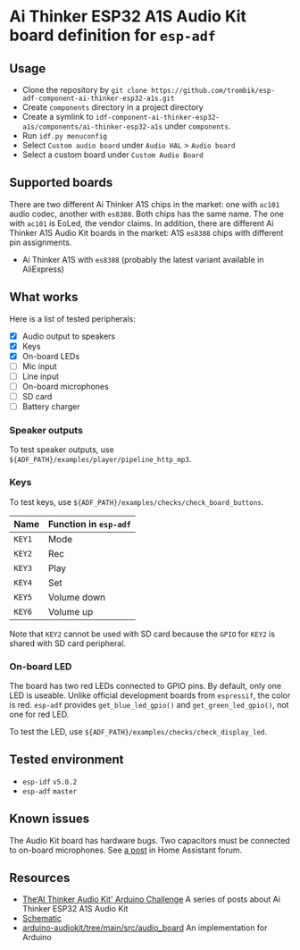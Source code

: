 # Ai Thinker ESP32 A1S Audio Kit board definition for `esp-adf`

## Usage

* Clone the repository by `git clone https://github.com/trombik/esp-adf-component-ai-thinker-esp32-a1s.git`
* Create `components` directory in a project directory
* Create a symlink to
  `idf-component-ai-thinker-esp32-a1s/components/ai-thinker-esp32-a1s` under
  `components`.
* Run `idf.py menuconfig`
* Select `Custom audio board` under `Audio HAL` > `Audio board`
* Select a custom board under `Custom Audio Board`

## Supported boards

There are two different Ai Thinker A1S chips in the market: one with `ac101`
audio codec, another with `es8388`. Both chips has the same name. The one with
`ac101` is EoLed, the vendor claims. In addition, there are different Ai
Thinker A1S Audio Kit boards in the market: A1S `es8388` chips with different
pin assignments.

* Ai Thinker A1S with `es8388` (probably the latest variant available in
  AliExpress)

## What works

Here is a list of tested peripherals:

- [x] Audio output to speakers
- [x] Keys
- [x] On-board LEDs
- [ ] Mic input
- [ ] Line input
- [ ] On-board microphones
- [ ] SD card
- [ ] Battery charger

### Speaker outputs

To test speaker outputs, use `${ADF_PATH}/examples/player/pipeline_http_mp3`.

### Keys

To test keys, use `${ADF_PATH}/examples/checks/check_board_buttons`.

| Name   | Function in `esp-adf` |
|--------|-----------------------|
| `KEY1` | Mode                  |
| `KEY2` | Rec                   |
| `KEY3` | Play                  |
| `KEY4` | Set                   |
| `KEY5` | Volume down           |
| `KEY6` | Volume up             |

Note that `KEY2` cannot be used with SD card because the `GPIO` for `KEY2` is
shared with SD card peripheral.

### On-board LED

The board has two red LEDs connected to GPIO pins. By default, only one LED is
useable. Unlike official development boards from `espressif`, the color is
red. `esp-adf` provides `get_blue_led_gpio()` and `get_green_led_gpio()`, not
one for red LED.

To test the LED, use `${ADF_PATH}/examples/checks/check_display_led`.

## Tested environment

- `esp-idf` `v5.0.2`
- `esp-adf` `master`

## Known issues

The Audio Kit board has hardware bugs. Two capacitors must be connected to on-board microphones. See
[a post](https://community.home-assistant.io/t/esp32-a1s-audio-kit-for-voice-assistant/568301/18) in
Home Assistant forum.

## Resources

* [The‘AI Thinker Audio Kit' Arduino Challenge](https://www.pschatzmann.ch/home/2021/12/06/the-ai-thinker-audio-kit-experience-or-nothing-is-right/)
  A series of posts about Ai Thinker ESP32 A1S Audio Kit
* [Schematic](https://docs.ai-thinker.com/_media/esp32-audio-kit_v2.2_sch.pdf)
* [arduino-audiokit/tree/main/src/audio_board](https://github.com/pschatzmann/arduino-audiokit/tree/main/src/audio_board)
  An implementation for Arduino
